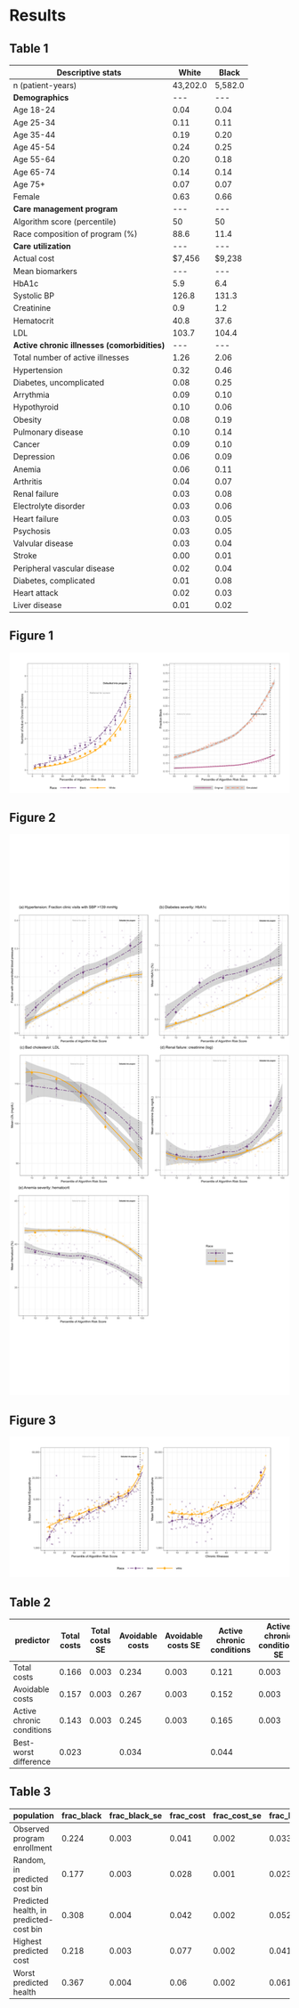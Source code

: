 # Results

## Table 1
| Descriptive stats                        | White      | Black     |
|------------------------------------------|------------|-----------|
| n (patient-years)                        | 43,202.0   | 5,582.0   |
| **Demographics**                         | ---        | ---       |
| Age 18-24                                | 0.04       | 0.04      |
| Age 25-34                                | 0.11       | 0.11      |
| Age 35-44                                | 0.19       | 0.20      |
| Age 45-54                                | 0.24       | 0.25      |
| Age 55-64                                | 0.20       | 0.18      |
| Age 65-74                                | 0.14       | 0.14      |
| Age 75+                                  | 0.07       | 0.07      |
| Female                                   | 0.63       | 0.66      |
| **Care management program**              | ---        | ---       |
| Algorithm score (percentile)             | 50         | 50        |
| Race composition of program (%)          | 88.6       | 11.4      |
| **Care utilization**                     | ---        | ---       |
| Actual cost                              | $7,456     | $9,238    |
| Mean biomarkers                          | ---        | ---       |
| HbA1c                                    | 5.9        | 6.4       |
| Systolic BP                              | 126.8      | 131.3     |
| Creatinine                               | 0.9        | 1.2       |
| Hematocrit                               | 40.8       | 37.6      |
| LDL                                      | 103.7      | 104.4     |
| **Active chronic illnesses (comorbidities)** | ---        | ---       |
| Total number of active illnesses         | 1.26       | 2.06      |
| Hypertension                             | 0.32       | 0.46      |
| Diabetes, uncomplicated                  | 0.08       | 0.25      |
| Arrythmia                                | 0.09       | 0.10      |
| Hypothyroid                              | 0.10       | 0.06      |
| Obesity                                  | 0.08       | 0.19      |
| Pulmonary disease                        | 0.10       | 0.14      |
| Cancer                                   | 0.09       | 0.10      |
| Depression                               | 0.06       | 0.09      |
| Anemia                                   | 0.06       | 0.11      |
| Arthritis                                | 0.04       | 0.07      |
| Renal failure                            | 0.03       | 0.08      |
| Electrolyte disorder                     | 0.03       | 0.06      |
| Heart failure                            | 0.03       | 0.05      |
| Psychosis                                | 0.03       | 0.05      |
| Valvular disease                         | 0.03       | 0.04      |
| Stroke                                   | 0.00       | 0.01      |
| Peripheral vascular disease              | 0.02       | 0.04      |
| Diabetes, complicated                    | 0.01       | 0.08      |
| Heart attack                             | 0.02       | 0.03      |
| Liver disease                            | 0.01       | 0.02      |

## Figure 1
![Figure 1](./figure1.png)

## Figure 2
![Figure 2](./figure2.png)

## Figure 3
![Figure 3](./figure3.png)

## Table 2
| predictor                 | Total costs          | Total costs SE        | Avoidable costs     | Avoidable costs SE    | Active chronic conditions | Active chronic conditions SE | Race black          | Race black SE        |
|---------------------------|----------------------|-----------------------|---------------------|-----------------------|---------------------------|------------------------------|---------------------|----------------------|
| Total costs               | 0.166   | 0.003  | 0.234  | 0.003  | 0.121       | 0.003        | 0.193 | 0.003  |
| Avoidable costs           | 0.157  | 0.003 | 0.267  | 0.003  | 0.152        | 0.003        | 0.259 | 0.003  |
| Active chronic conditions | 0.143  | 0.003  | 0.245   | 0.003 | 0.165       | 0.003        | 0.284  | 0.004 |
| Best-worst difference     | 0.023 |         | 0.034 |                       | 0.044       |          | 0.0913 |       |


## Table 3
| population                                | frac_black | frac_black_se | frac_cost | frac_cost_se | frac_health | frac_health_se |
|-------------------------------------------|------------|---------------|-----------|--------------|-------------|----------------|
| Observed program enrollment               | 0.224      | 0.003         | 0.041     | 0.002        | 0.033       | 0.001          |
|  Random, in predicted cost bin            | 0.177      | 0.003         | 0.028     | 0.001        | 0.023       | 0.001          |
|  Predicted health, in predicted-cost bin  | 0.308      | 0.004         | 0.042     | 0.002        | 0.052       | 0.002          |
| Highest predicted cost                    | 0.218      | 0.003         | 0.077     | 0.002        | 0.041       | 0.002          |
| Worst predicted health                    | 0.367      | 0.004         | 0.06      | 0.002        | 0.061       | 0.002          |
